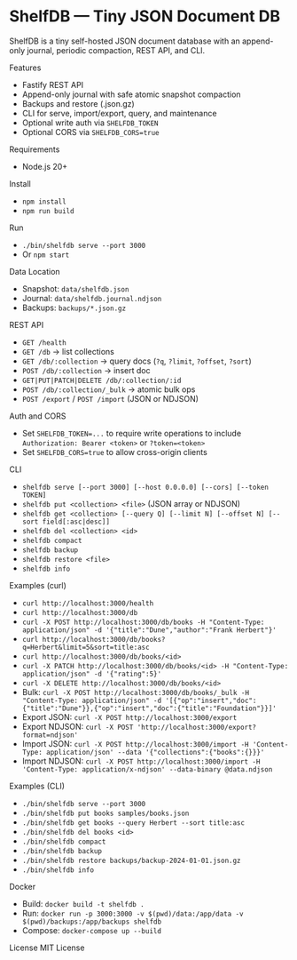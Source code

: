 ShelfDB — Tiny JSON Document DB
================================

ShelfDB is a tiny self-hosted JSON document database with an append-only journal, periodic compaction, REST API, and CLI.

Features
- Fastify REST API
- Append-only journal with safe atomic snapshot compaction
- Backups and restore (.json.gz)
- CLI for serve, import/export, query, and maintenance
- Optional write auth via `SHELFDB_TOKEN`
- Optional CORS via `SHELFDB_CORS=true`

Requirements
- Node.js 20+

Install
- `npm install`
- `npm run build`

Run
- `./bin/shelfdb serve --port 3000`
- Or `npm start`

Data Location
- Snapshot: `data/shelfdb.json`
- Journal: `data/shelfdb.journal.ndjson`
- Backups: `backups/*.json.gz`

REST API
- `GET /health`
- `GET /db` → list collections
- `GET /db/:collection` → query docs (`?q`, `?limit`, `?offset`, `?sort`)
- `POST /db/:collection` → insert doc
- `GET|PUT|PATCH|DELETE /db/:collection/:id`
- `POST /db/:collection/_bulk` → atomic bulk ops
- `POST /export` / `POST /import` (JSON or NDJSON)

Auth and CORS
- Set `SHELFDB_TOKEN=...` to require write operations to include `Authorization: Bearer <token>` or `?token=<token>`
- Set `SHELFDB_CORS=true` to allow cross-origin clients

CLI
- `shelfdb serve [--port 3000] [--host 0.0.0.0] [--cors] [--token TOKEN]`
- `shelfdb put <collection> <file>` (JSON array or NDJSON)
- `shelfdb get <collection> [--query Q] [--limit N] [--offset N] [--sort field[:asc|desc]]`
- `shelfdb del <collection> <id>`
- `shelfdb compact`
- `shelfdb backup`
- `shelfdb restore <file>`
- `shelfdb info`

Examples (curl)
- `curl http://localhost:3000/health`
- `curl http://localhost:3000/db`
- `curl -X POST http://localhost:3000/db/books -H "Content-Type: application/json" -d '{"title":"Dune","author":"Frank Herbert"}'`
- `curl http://localhost:3000/db/books?q=Herbert&limit=5&sort=title:asc`
- `curl http://localhost:3000/db/books/<id>`
- `curl -X PATCH http://localhost:3000/db/books/<id> -H "Content-Type: application/json" -d '{"rating":5}'`
- `curl -X DELETE http://localhost:3000/db/books/<id>`
- Bulk: `curl -X POST http://localhost:3000/db/books/_bulk -H "Content-Type: application/json" -d '[{"op":"insert","doc":{"title":"Dune"}},{"op":"insert","doc":{"title":"Foundation"}}]'`
- Export JSON: `curl -X POST http://localhost:3000/export`
- Export NDJSON: `curl -X POST 'http://localhost:3000/export?format=ndjson'`
- Import JSON: `curl -X POST http://localhost:3000/import -H 'Content-Type: application/json' --data '{"collections":{"books":{}}}'`
- Import NDJSON: `curl -X POST http://localhost:3000/import -H 'Content-Type: application/x-ndjson' --data-binary @data.ndjson`

Examples (CLI)
- `./bin/shelfdb serve --port 3000`
- `./bin/shelfdb put books samples/books.json`
- `./bin/shelfdb get books --query Herbert --sort title:asc`
- `./bin/shelfdb del books <id>`
- `./bin/shelfdb compact`
- `./bin/shelfdb backup`
- `./bin/shelfdb restore backups/backup-2024-01-01.json.gz`
- `./bin/shelfdb info`

Docker
- Build: `docker build -t shelfdb .`
- Run: `docker run -p 3000:3000 -v $(pwd)/data:/app/data -v $(pwd)/backups:/app/backups shelfdb`
- Compose: `docker-compose up --build`

License
MIT License

